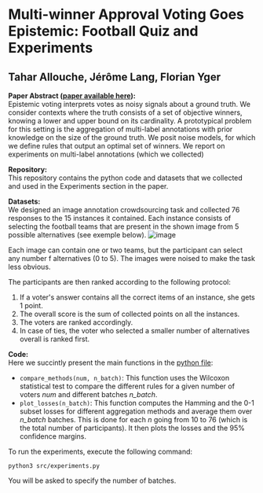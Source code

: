 # Multi-winner Approval Voting Goes Epistemic: Football Quiz and Experiments
## Tahar Allouche, Jérôme Lang, Florian Yger

**Paper Abstract ([paper available here](https://arxiv.org/pdf/2201.06655.pdf)):**\
Epistemic voting interprets votes as noisy signals
about a ground truth. We consider contexts where
the truth consists of a set of objective winners,
knowing a lower and upper bound on its cardinality.
A prototypical problem for this setting is the aggregation of multi-label annotations with prior knowledge on the size of the ground truth. We posit noise
models, for which we define rules that output an
optimal set of winners. We report on experiments
on multi-label annotations (which we collected)


**Repository:**\
This repository contains the python code and datasets that we collected and used in the Experiments section in the paper. 

**Datasets:**\
We designed an image annotation crowdsourcing task and collected 76 responses to the 15 instances it contained. Each instance consists of selecting the football teams that are present in the shown image from 5 possible alternatives (see exemple below).
![image](https://user-images.githubusercontent.com/77245334/155506131-58dbda0f-ce62-4d37-897f-bdb4f404c2e7.png)

Each image can contain one or two teams, but the participant can select any number f alternatives (0 to 5). The images were noised to make the task less obvious.

The participants are then ranked according to the following protocol:
1. If a voter's answer contains all the correct items of an instance, she gets 1 point.
2. The overall score is the sum of collected points on all the instances.
3. The voters are ranked accordingly.
4. In case of ties, the voter who selected a smaller number of alternatives overall is ranked first.


**Code:**\
Here we succintly present the main functions in the [python file](src/experiments.py):
- `compare_methods(num, n_batch)`: This function uses the Wilcoxon statistical test to compare the different rules for a given number of voters *num* and different batches *n_batch*.
- `plot_losses(n_batch)`: This function computes the Hamming and the 0-1 subset losses for different aggregation methods and average them over *n_batch* batches. This is done for each *n* going from 10 to 76 (which is the total number of participants). It then plots the losses and the 95% confidence margins.

To run the experiments, execute the following command:

`python3 src/experiments.py`

You will be asked to specify the number of batches.



